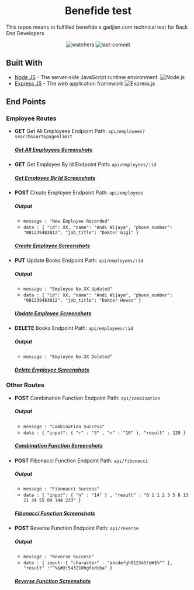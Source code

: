 <h1 align="center">Benefide test</h1>

This repos means to fulfilled benefide x gadjian.com technical test for Back End Developers

<div align="center"> <img src="https://img.shields.io/github/watchers/ajedkrap/benefide-test?style=social" alt="watchers"/> <img src="https://img.shields.io/github/last-commit/ajedkrap/benefide-test" alt="last-commit" /> </div>


## Built With


* [Node JS](https://nodejs.org/) - The server-side JavaScript runtime environment.
![Node.js](https://img.shields.io/badge/Node.js-v.10.16-green.svg?style=rounded-square)
* [Express JS](https://expressjs.com/) - The web application framework 
![Express.js](https://img.shields.io/badge/Express.js-4.x-orange.svg?style=rounded-square)


## End Points
### Employee Routes

- **GET** Get All Employees Endpoint Path: ```api/employees?search&sort&page&limit``` 
  ##### [Get All Employees Screenshots](https://github.com/ajedkrap/benefide-test/tree/master/Screenshots/Get%20All%20Employees)
 
- **GET** Get Employee By Id Endpoint Path: ```api/employees/:id``` 
  ##### [Get Employee By Id Screenshots](https://github.com/ajedkrap/benefide-test/tree/master/Screenshots/Get%20Employee%20By%20Id)
 
- **POST** Create Employee Endpoint Path: ```api/employees```
  ##### **Output**
  -  ```message : "New Employee Recorded"```
  -  ```data : { "id": XX, "name": "Andi Wijaya", "phone_number": "081239483012", "job_title": "Dokter Gigi" }```
  ##### [Create Employee Screenshots](https://github.com/ajedkrap/benefide-test/tree/master/Screenshots/Create%20Employee)
  
- **PUT** Update Books Endpoint Path: ```api/employees/:id``` 
  ##### **Output**
  -  ```message : "Employee No.XX Updated"```
  -  ```data : { "id": XX, "name": "Andi Wijaya", "phone_number": "081239483012", "job_title": "Dokter Hewan" }```
  ##### [Update Employee Screenshots](https://github.com/ajedkrap/benefide-test/tree/master/Screenshots/Update%20Employee)
  

- **DELETE** Books Endpoint Path: ```api/employees/:id```
  ##### **Output**
  -  ```message : "Employee No.XX Deleted"```
  ##### [Delete Employee Screenshots](https://github.com/ajedkrap/benefide-test/tree/master/Screenshots/Delete%20Employee)

### Other Routes

- **POST** Combination Function Endpoint Path: ```api/combination```
  ##### **Output**
  -  ```message : "Combination Success"```
  -  ```data : { "input": { "r" : "3" , "n" : "10" }, "result" : 120 }```
  ##### [Combination Function Screenshots](https://github.com/ajedkrap/benefide-test/tree/master/Screenshots/Combination)

- **POST** Fibonacci Function Endpoint Path: ```api/fibonacci```
  ##### **Output**
  -  ```message : "Fibonacci Success"```
  -  ```data : { "input": { "n" : "14" } , "result" : "0 1 1 2 3 5 8 13 21 34 55 89 144 233" }```
  ##### [Fibonacci Function Screenshots](https://github.com/ajedkrap/benefide-test/tree/master/Screenshots/Fibonacci)

- **POST** Reverse Function Endpoint Path: ```api/reverse```
  ##### **Output**
  -  ```message : "Reverse Success"```
  -  ```data : { input: { "character" : "abcdefgh012345!@#$%^" }, "result" :"^%$#@!543210hgfedcba" }```
  ##### [Reverse Function Screenshots](https://github.com/ajedkrap/benefide-test/tree/master/Screenshots/Reverse)


